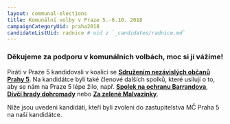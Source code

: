 ```yaml
---
layout: communal-elections
title: Komunální volby v Praze 5.-6.10. 2018
campaignCategoryUid: praha2018
candidateListUid: radnice # uid z `_candidates/radnice.md`
---
```

### Děkujeme za podporu v komunálních volbách, moc si jí vážíme!

Piráti v Praze 5 kandidovali v koalici se **[Sdružením nezávislých občanů Prahy 5](http://snop5.cz/)**. Na kandidátce byli také členové dalších spolků, které usilují o to, aby se nám na Praze 5 lépe žilo, např. **[Spolek na ochranu Barrandova](http://barrandov.org/)**, **[Dívčí hrady dohromady](https://www.facebook.com/zijemenakopci/)** nebo **[Za zelené Malvazinky](https://www.zelenemalvazinky.cz/)**. 

Níže jsou uvedeni kandidáti, kteří byli zvoleni do zastupitelstva MČ Praha 5 na naší kandidátce.
